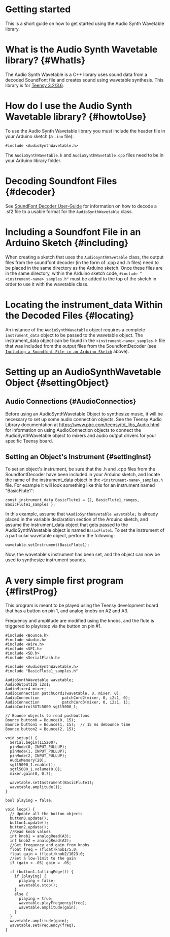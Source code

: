 # Getting started

This is a short guide on how to get started using the Audio Synth Wavetable library. 

# What is the Audio Synth Wavetable library? {#WhatIs}

The Audio Synth Wavetable is a C++ library uses sound data from a decoded SoundFont file and creates sound using wavetable synthesis. This library is for [Teensy 3.2/3.6](https://www.pjrc.com/teensy/).

# How do I use the Audio Synth Wavetable library? {#howtoUse}

To use the Audio Synth Wavetable library you must include the header file in your Arduino sketch (a `.ino` file): 

~~~~~~~~~~~~~~~{.c}
#include <AudioSynthWavetable.h>
~~~~~~~~~~~~~~~

The `AudioSynthWavetable.h` and `AudioSynthWavetable.cpp` files need to be in your Arduino library folder.

# Decoding Soundfont Files {#decoder}

See [SoundFont Decoder User-Guide](https://teensyaudio.github.io/Wavetable-Synthesis/html/md_additional_pages_soundfont_decoder.html) for
information on how to decode a .sf2 file to a usable format for the `AudioSynthWavetable` class.

# Including a Soundfont File in an Arduino Sketch {#including}

When creating a sketch that uses the `AudioSynthWavetable` class, the output files from the soundfont decoder
(in the form of .cpp and .h files) need to be placed in the same directory as the Arduino sketch. Once 
these files are in the same directory, within the Arduino sketch code, `#include "<instrument-name>_samples.h"`
must be added to the top of the sketch in order to use it with the wavetable class.

# Locating the instrument_data Within the Decoded Files {#locating}

An instance of the `AudioSynthWavetable` object requires a complete `instrument_data` object to be passed to the
wavetable object. The instrument_data object can be found in the `<instrument-name>_samples.h` file that was included from 
the output files from the SoundfontDecoder (see [`Including a Soundfont File in an Arduino Sketch`](#including) above).

# Setting up an AudioSynthWavetable Object {#settingObject}

## Audio Connections {#AudioConnectios}

Before using an AudioSynthWavetable Object to synthesize music, it will be necessary to set up some audio connection
objects. See the Teensy Audio Library documentation at https://www.pjrc.com/teensy/td_libs_Audio.html for information
on using AudioConnection objects to connect the AudioSynthWavetable object to mixers and audio output drivers for
your specific Teensy board.

## Setting an Object's Instrument {#settingInst}

To set an object's instrument, be sure that the .h and .cpp files from the SoundfontDecoder have been included in 
your Arduino sketch, and locate the name of the instrument_data object in the `<instrument-name>_samples.h` file. For
example it will look something like this for an instrument named "BasicFlute1":

~~~~~~~~~~~~~~~{.c}
const instrument_data BasicFlute1 = {2, BasicFlute1_ranges, BasicFlute1_samples };
~~~~~~~~~~~~~~~

In this example, assume that `%AudioSynthWavetable wavetable;` is already placed in the variable declaration section of the Arduino
sketch, and assume the instrument_data object that gets passed to the AudioSynthWavetable object is named `BasicFlute1`.
To set the instrument of a particular wavetable object, perform the following:

~~~~~~~~~~~~~~~{.c}
wavetable.setInstrument(BasicFlute1);
~~~~~~~~~~~~~~~

Now, the wavetable's instrument has been set, and the object can now be used to synthesize instrument sounds.


# A very simple first program {#firstProg}

This program is meant to be played using the Teensy development board that has a button on pin 1, and analog knobs on A2 and A3.

Frequency and amplitude are modified using the knobs, and the flute is triggered to play/stop via the button on pin #1.

~~~~~~~~~~~~~~~{.c}
#include <Bounce.h>
#include <Audio.h>
#include <Wire.h>
#include <SPI.h>
#include <SD.h>
#include <SerialFlash.h>

#include <AudioSynthWavetable.h>
#include "BasicFlute1_samples.h"

AudioSynthWavetable wavetable;
AudioOutputI2S i2s1;
AudioMixer4 mixer;
AudioConnection patchCord1(wavetable, 0, mixer, 0);
AudioConnection          patchCord2(mixer, 0, i2s1, 0);
AudioConnection          patchCord3(mixer, 0, i2s1, 1);
AudioControlSGTL5000 sgtl5000_1;

// Bounce objects to read pushbuttons 
Bounce button0 = Bounce(0, 15);
Bounce button1 = Bounce(1, 15);  // 15 ms debounce time
Bounce button2 = Bounce(2, 15);

void setup() { 
  Serial.begin(115200);
  pinMode(0, INPUT_PULLUP);
  pinMode(1, INPUT_PULLUP);
  pinMode(2, INPUT_PULLUP);
  AudioMemory(20);
  sgtl5000_1.enable();
  sgtl5000_1.volume(0.8);
  mixer.gain(0, 0.7);
  
  wavetable.setInstrument(BasicFlute1);
  wavetable.amplitude(1);
}

bool playing = false;

void loop() {
  // Update all the button objects
  button0.update();
  button1.update();
  button2.update();
  //Read knob values
  int knob1 = analogRead(A3);
  int knob2 = analogRead(A2);
  //Get frequency and gain from knobs
  float freq = (float)knob1/5.0;
  float gain = (float)knob2/1023.0;
  //Set a low-limit to the gain
  if (gain < .05) gain = .05;

  if (button1.fallingEdge()) {
    if (playing) {
      playing = false;
      wavetable.stop();
    }
    else {
      playing = true;
      wavetable.playFrequency(freq);
      wavetable.amplitude(gain);
    }    
  }
  wavetable.amplitude(gain);
  wavetable.setFrequency(freq);
}
~~~~~~~~~~~~~~~







